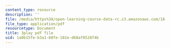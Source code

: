 ```yaml
---
content_type: resource
description: ''
file: /media/https%3A/open-learning-course-data-rc.s3.amazonaws.com/18-01sc-single-variable-calculus-fall-2010/1a0b15feb3a160fe101ed68af8528f4b_BSAA0akmPEU.pdf
file_type: application/pdf
resourcetype: Document
title: 3play pdf file
uid: 1a0b15fe-b3a1-60fe-101e-d68af8528f4b
---
```

